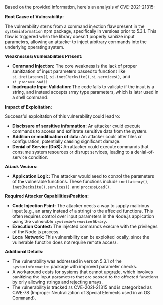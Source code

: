 Based on the provided information, here's an analysis of CVE-2021-21315:

**Root Cause of Vulnerability:**

The vulnerability stems from a command injection flaw present in the `systeminformation` npm package, specifically in versions prior to 5.3.1. This flaw is triggered when the library doesn't properly sanitize input parameters, allowing an attacker to inject arbitrary commands into the underlying operating system.

**Weaknesses/Vulnerabilities Present:**

*   **Command Injection:** The core weakness is the lack of proper sanitization of input parameters passed to functions like `si.inetLatency()`, `si.inetChecksite()`, `si.services()`, and `si.processLoad()`.
*   **Inadequate Input Validation:**  The code fails to validate if the input is a string, and instead accepts array type parameters, which is later used in a shell command.

**Impact of Exploitation:**

Successful exploitation of this vulnerability could lead to:

*   **Disclosure of sensitive information:** An attacker could execute commands to access and exfiltrate sensitive data from the system.
*   **Addition or modification of data:**  An attacker could alter files or configuration, potentially causing significant damage.
*   **Denial of Service (DoS):** An attacker could execute commands that consume system resources or disrupt services, leading to a denial-of-service condition.

**Attack Vectors:**

*   **Application Logic:** The attacker would need to control the parameters of the vulnerable functions. These functions include `inetLatency()`, `inetChecksite()`, `services()`, and `processLoad()`.

**Required Attacker Capabilities/Position:**

*   **Code Injection Point:** The attacker needs a way to supply malicious input (e.g., an array instead of a string) to the affected functions. This often requires control over input parameters in the Node.js application using the vulnerable `systeminformation` library.
*   **Execution Context:** The injected commands execute with the privileges of the Node.js process.
*   **Local Network:**  This vulnerability can be exploited locally, since the vulnerable function does not require remote access.

**Additional Details:**

*   The vulnerability was addressed in version 5.3.1 of the `systeminformation` package with improved parameter checks.
*   A workaround exists for systems that cannot upgrade, which involves sanitizing the input parameters that are passed to the affected functions by only allowing strings and rejecting arrays.
*   The vulnerability is tracked as CVE-2021-21315 and is categorized as CWE-78 (Improper Neutralization of Special Elements used in an OS Command).